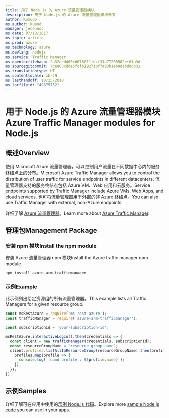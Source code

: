 ```yaml
---
title: 用于 Node.js 的 Azure 流量管理器模块
description: 用于 Node.js 的 Azure 流量管理器模块参考
author: KumudD
ms.author: kumud
manager: jeconnoc
ms.date: 07/18/2017
ms.topic: article
ms.prod: azure
ms.technology: azure
ms.devlang: nodejs
ms.service: Traffic Manager
ms.openlocfilehash: 2a32eed460c6076011fdcf31d77200502ef61a3d
ms.sourcegitcommit: 7cea63cdde5fcfb19271bf7a93b1eb0dabdddb31
ms.translationtype: HT
ms.contentlocale: zh-CN
ms.lasthandoff: 10/25/2018
ms.locfileid: "49675752"
---
```

# <a name="azure-traffic-manager-modules-for-nodejs"></a><span data-ttu-id="bcfb7-103">用于 Node.js 的 Azure 流量管理器模块</span><span class="sxs-lookup"><span data-stu-id="bcfb7-103">Azure Traffic Manager modules for Node.js</span></span>

## <a name="overview"></a><span data-ttu-id="bcfb7-104">概述</span><span class="sxs-lookup"><span data-stu-id="bcfb7-104">Overview</span></span>

<span data-ttu-id="bcfb7-105">使用 Microsoft Azure 流量管理器，可以控制用户流量在不同数据中心内的服务终结点上的分布。</span><span class="sxs-lookup"><span data-stu-id="bcfb7-105">Microsoft Azure Traffic Manager allows you to control the distribution of user traffic for service endpoints in different datacenters.</span></span> <span data-ttu-id="bcfb7-106">流量管理器支持的服务终结点包括 Azure VM、Web 应用和云服务。</span><span class="sxs-lookup"><span data-stu-id="bcfb7-106">Service endpoints supported by Traffic Manager include Azure VMs, Web Apps, and cloud services.</span></span> <span data-ttu-id="bcfb7-107">也可将流量管理器用于外部的非 Azure 终结点。</span><span class="sxs-lookup"><span data-stu-id="bcfb7-107">You can also use Traffic Manager with external, non-Azure endpoints.</span></span>

<span data-ttu-id="bcfb7-108">详细了解 [Azure 流量管理器](https://docs.microsoft.com/azure/traffic-manager/traffic-manager-overview)。</span><span class="sxs-lookup"><span data-stu-id="bcfb7-108">Learn more about [Azure Traffic Manager](https://docs.microsoft.com/azure/traffic-manager/traffic-manager-overview).</span></span>

## <a name="management-package"></a><span data-ttu-id="bcfb7-109">管理包</span><span class="sxs-lookup"><span data-stu-id="bcfb7-109">Management Package</span></span>

### <a name="install-the-npm-module"></a><span data-ttu-id="bcfb7-110">安装 npm 模块</span><span class="sxs-lookup"><span data-stu-id="bcfb7-110">Install the npm module</span></span>

<span data-ttu-id="bcfb7-111">安装 Azure 流量管理器 npm 模块</span><span class="sxs-lookup"><span data-stu-id="bcfb7-111">Install the Azure traffic manager npm module</span></span>

```bash
npm install azure-arm-trafficmanager
```

### <a name="example"></a><span data-ttu-id="bcfb7-112">示例</span><span class="sxs-lookup"><span data-stu-id="bcfb7-112">Example</span></span>

<span data-ttu-id="bcfb7-113">此示例列出给定资源组的所有流量管理器。</span><span class="sxs-lookup"><span data-stu-id="bcfb7-113">This example lists all Traffic Managers for a given resource group.</span></span>

```javascript
const msRestAzure = require('ms-rest-azure');
const trafficManager = require('azure-arm-trafficmanager');

const subscriptionId = 'your-subscription-id';

msRestAzure.interactiveLogin().then(credentials => {
  const client = new trafficManager(credentials, subscriptionId);
  const resourceGroupName = 'resource-group-name';
  client.profiles.listAllInResourceGroup(resourceGroupName).then(profiles => {
    profiles.map(profile => {
      console.log(`found profile : ${profile.name}`);
    });
  });
});
```

## <a name="samples"></a><span data-ttu-id="bcfb7-114">示例</span><span class="sxs-lookup"><span data-stu-id="bcfb7-114">Samples</span></span>

<span data-ttu-id="bcfb7-115">详细了解可在应用中使用的[示例 Node.js 代码](https://azure.microsoft.com/resources/samples/?platform=nodejs)。</span><span class="sxs-lookup"><span data-stu-id="bcfb7-115">Explore more [sample Node.js code](https://azure.microsoft.com/resources/samples/?platform=nodejs) you can use in your apps.</span></span>
